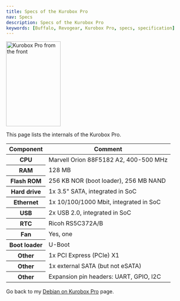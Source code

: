 ```yaml
---
title: Specs of the Kurobox Pro
nav: Specs
description: Specs of the Kurobox Pro
keywords: [Buffalo, Revogear, Kurobox Pro, specs, specification]
---
```


<div class="right">
<img src = "../images/r_kuroboxpro_front.jpg" class="border" alt="Kurobox Pro from the front" width="148" height="231" />
</div>

This page lists the internals of the Kurobox Pro.

<table class="table table-hover">

<thead>
<tr>
<th>Component</th>
<th>Comment</th>
</tr>
</thead>

<tbody>
<tr>
<th>CPU</th>
<td>Marvell Orion 88F5182 A2, 400-500 MHz</td>
</tr>

<tr>
<th>RAM</th>
<td>128 MB</td>
</tr>

<tr>
<th>Flash ROM</th>
<td>256 KB NOR (boot loader), 256 MB NAND</td>
</tr>

<tr>
<th>Hard drive</th>
<td>1x 3.5" SATA, integrated in SoC</td>
</tr>

<tr>
<th>Ethernet</th>
<td>1x 10/100/1000 Mbit, integrated in SoC</td>
</tr>

<tr>
<th>USB</th>
<td>2x USB 2.0, integrated in SoC</td>
</tr>

<tr>
<th>RTC</th>
<td>Ricoh RS5C372A/B</td>
</tr>

<tr>
<th>Fan</th>
<td>Yes, one</td>
</tr>

<tr>
<th>Boot loader</th>
<td>U-Boot</td>
</tr>

<tr>
<th>Other</th>
<td>1x PCI Express (PCIe) X1</td>
</tr>

<tr>
<th>Other</th>
<td>1x external SATA (but not eSATA)</td>
</tr>

<tr>
<th>Other</th>
<td>Expansion pin headers: UART, GPIO, I2C</td>
</tr>
</tbody>

</table>

Go back to my <a href = "..">Debian on Kurobox Pro</a> page.

